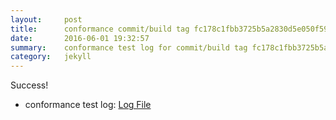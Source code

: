 ```yaml
---
layout:     post
title:      conformance commit/build tag fc178c1fbb3725b5a2830d5e050f59dafe1ecde2
date:       2016-06-01 19:32:57
summary:    conformance test log for commit/build tag fc178c1fbb3725b5a2830d5e050f59dafe1ecde2.
category:   jekyll
---
```


Success!

- conformance test log: [Log File](http://s3-us-west-2.amazonaws.com/kraken-e2e-logs/conformance/kraken_fc178c1fbb3725b5a2830d5e050f59dafe1ecde2/build-log.txt)
